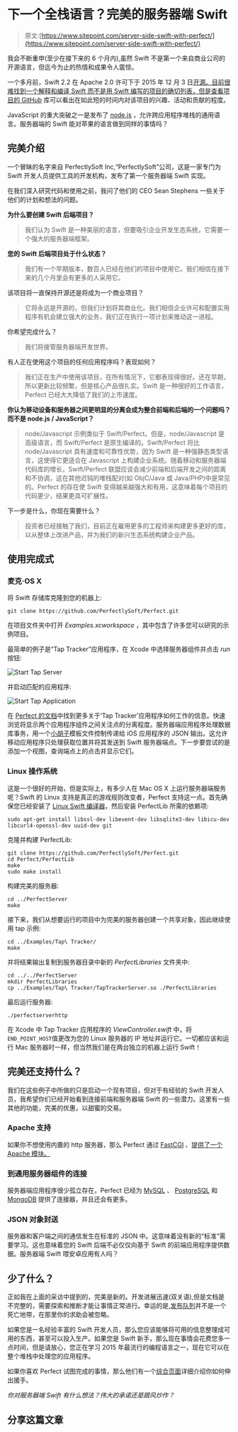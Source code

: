 # 下一个全栈语言？完美的服务器端 Swift

> 原文:[https://www.sitepoint.com/server-side-swift-with-perfect/](https://www.sitepoint.com/server-side-swift-with-perfect/)

我会不断重申(至少在接下来的 6 个月内),虽然 Swift 不是第一个来自商业公司的开源语言，但迄今为止的热情和成果令人震惊。

一个多月前，Swift 2.2 在 Apache 2.0 许可下于 2015 年 12 月 3 日[开源。目前很难找到一个解释和编译 Swift 而不是用 Swift 编写的项目的确切列表，但是查看](https://en.wikipedia.org/wiki/Apache_License)[项目的 GitHub](https://github.com/apple/swift) 库可以看出在如此短的时间内对该项目的兴趣、活动和贡献的程度。

JavaScript 的重大突破之一是发布了 [node.js](https://nodejs.org) ，允许跨应用程序堆栈的通用语言。服务器端的 Swift 能对苹果的语言做到同样的事情吗？

## 完美介绍

一个冒昧的名字来自 PerfectlySoft Inc,“PerfectlySoft”公司，这是一家专门为 Swift 开发人员提供工具的开发机构，发布了第一个服务器端 Swift 实现。

在我们深入研究代码和使用之前，我问了他们的 CEO Sean Stephens 一些关于他们的计划和想法的问题。

**为什么要创建 Swift 后端项目？**

> 我们认为 Swift 是一种美丽的语言，但要吸引企业开发生态系统，它需要一个强大的服务器端框架。

**您的 Swift 后端项目处于什么状态？**

> 我们有一个早期版本，数百人已经在他们的项目中使用它。我们相信在接下来的几个月里会有更多的人采用它。

该项目将一直保持开源还是将成为一个商业项目？

> 它将永远是开源的，但我们计划将其商业化。我们相信企业许可和配置实用程序有机会建立强大的业务，我们正在执行一项计划来推动这一进程。

你希望完成什么？

> 我们将接管服务器端开发世界。

有人正在使用这个项目的任何应用程序吗？表现如何？

> 我们正在生产中使用该项目，在所有情况下，它都表现得很好。还在早期，所以更新比较频繁，但是核心产品很扎实。Swift 是一种很好的工作语言，Perfect 已经大大降低了我们的上市速度。

**你认为移动设备和服务器之间更明显的分离会成为整合前端和后端的一个问题吗？而不是 node.js / JavaScript？**

> node/Javascript 示例类似于 Swift/Perfect。但是，node/Javascript 是高级语言，而 Swift/Perfect 是原生编译的。Swift/Perfect 将比 node/Javascript 具有速度和可靠性优势，因为 Swift 是一种强静态类型语言，这使得它更适合在 Javascript 上构建企业系统。随着移动和服务器端代码库的增长，Swift/Perfect 联盟应该会减少前端和后端开发之间的距离和不协调，这在其他迟钝的堆栈配对(如 ObjC/Java 或 Java/PHP)中是常见的。Perfect 的存在使 Swift 变得越来越强大和有用，这意味着每个项目的代码更少，结果更具可扩展性。

下一步是什么，你现在需要什么？

> 投资者已经接触了我们，目前正在雇用更多的工程师来构建更多更好的库，以从整体上改进产品，并为我们的新兴生态系统构建企业产品。

## 使用完成式

### 麦克·OS X

将 Swift 存储库克隆到您的机器上:

```
git clone https://github.com/PerfectlySoft/Perfect.git
```

在项目文件夹中打开 *Examples.xcworkspace* ，其中包含了许多您可以研究的示例项目。

最简单的例子是“Tap Tracker”应用程序，在 Xcode 中选择服务器组件并点击 *run* 按钮:

![Start Tap Server](../Images/0721b5d070ee41e32c3b5f4593a59ba9.png)

并启动匹配的应用程序:

![Start Tap Application](../Images/2574012d096d4687a1fd89984968f706.png)

在 [Perfect 的文档](https://github.com/PerfectlySoft/Perfect/tree/master/Examples/Tap%20Tracker#tap-tracker)中找到更多关于‘Tap Tracker’应用程序如何工作的信息。快速浏览将显示两个应用程序组件之间关注点的分离程度。服务器端应用程序处理数据库事务，用一个[小胡子](https://mustache.github.io/)模板文件控制传递给 iOS 应用程序的 JSON 输出。这允许移动应用程序只处理获取位置并将其发送到 Swift 服务器端点。下一步要尝试的是添加一个视图，查询端点上的点击并显示它们。

### Linux 操作系统

这是一个很好的开始，但是实际上，有多少人在 Mac OS X 上运行服务器端服务呢？Swift 的 Linux 支持是真正的游戏规则改变者，Perfect 支持这一点。首先确保您已经安装了 [Linux Swift 编译器](https://swift.org/getting-started/#installing-swift)，然后安装 PerfectLib 所需的依赖项:

```
sudo apt-get install libssl-dev libevent-dev libsqlite3-dev libicu-dev libcurl4-openssl-dev uuid-dev git
```

克隆并构建 PerfectLib:

```
git clone https://github.com/PerfectlySoft/Perfect.git
cd Perfect/PerfectLib
make
sudo make install
```

构建完美的服务器:

```
cd ../PerfectServer
make
```

接下来，我们从想要运行的项目中为完美的服务器创建一个共享对象，因此继续使用 tap 示例:

```
cd ../Examples/Tap\ Tracker/
make
```

并将结果输出复制到服务器目录中新的 *PerfectLibraries* 文件夹中:

```
cd ../../PerfectServer
mkdir PerfectLibraries
cp ../Examples/Tap\ Tracker/TapTrackerServer.so ./PerfectLibraries
```

最后运行服务器:

```
./perfectserverhttp
```

在 Xcode 中 Tap Tracker 应用程序的 *ViewController.swift* 中，将`END_POINT_HOST`值更改为您的 Linux 服务器的 IP 地址并运行它。一切都应该和运行 Mac 服务器时一样，但当然我们是在两台独立的机器上运行 Swift！

## 完美还支持什么？

我们在这些例子中所做的只是启动一个现有项目，但对于有经验的 Swift 开发人员，我希望你们已经开始看到连接前端和服务器端 Swift 的一些潜力。这里有一些其他的功能，完美的优惠，以甜蜜的交易。

### Apache 支持

如果你不想使用内置的 http 服务器，那么 Perfect 通过 [FastCGI](http://www.fastcgi.com/) 、[提供了一个 Apache 模块。](https://github.com/PerfectlySoft/Perfect/tree/master/PerfectServer#fastcgi)

### 到通用服务器组件的连接

服务器端应用程序很少孤立存在，Perfect 已经为 [MySQL](https://github.com/PerfectlySoft/Perfect/blob/master/Connectors/MySQL/#mysql) 、 [PostgreSQL](https://github.com/PerfectlySoft/Perfect/blob/master/Connectors/PostgreSQL/#postgresql) 和 [MongoDB](https://github.com/PerfectlySoft/Perfect/blob/master/Connectors/MongoDB/#mongodb) 提供了连接器，并且还会有更多。

### JSON 对象封送

服务器和客户端之间的通信发生在标准的 JSON 中。这意味着没有新的“标准”需要学习。这也意味着您的 Swift 后端不必仅仅向基于 Swift 的前端应用程序提供数据。服务器端 Swift 喂安卓应用有人吗？

## 少了什么？

正如我在上面的采访中提到的，完美是新的。开发进展迅速(双关语),但是文档是不完整的，需要探索和推断才能让事情正常进行。幸运的是,[发布队列](https://github.com/PerfectlySoft/Perfect/issues)并不是一个死亡地带，在那里你的求助会被忽略。

如果您是一名经验丰富的 Swift 开发人员，那么您应该能够将可用的信息整理成可用的东西，甚至可以投入生产。如果您是 Swift 新手，那么现在事情会花费您多一点时间，但是请放心，您正在学习 2015 年最流行的编程语言之一，现在它可以在整个堆栈中处理您的应用程序。

如果你喜欢 Perfect 试图完成的事情，那么他们有一个[综合页面](http://perfect.org/get-involved.html)详细介绍你如何伸出援手。

*你对服务器端 Swift 有什么想法？伟大的承诺还是跟风炒作？*

## 分享这篇文章